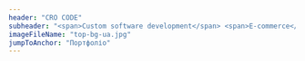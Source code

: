 ```yaml
---
header: "CRO CODE"
subheader: "<span>Custom software development</span> <span>E-commerce</span> <span>Web development</span>"
imageFileName: "top-bg-ua.jpg"
jumpToAnchor: "Портфоліо"
---
```

